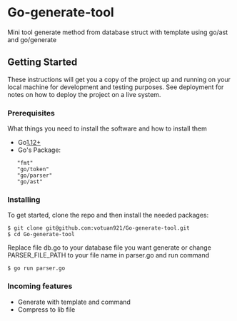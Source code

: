 # Go-generate-tool

Mini tool generate method from database struct with template using go/ast and go/generate

## Getting Started

These instructions will get you a copy of the project up and running on your local machine for development and testing purposes. See deployment for notes on how to deploy the project on a live system.

### Prerequisites

What things you need to install the software and how to install them
- Go[1.12+](https://golang.org/dl/)
- Go's Package:
```
   "fmt"
   "go/token"
   "go/parser"
   "go/ast"
```

### Installing

To get started, clone the repo and then install the needed packages:

```
$ git clone git@github.com:votuan921/Go-generate-tool.git
$ cd Go-generate-tool
```

Replace file db.go to your database file you want generate or change PARSER_FILE_PATH to your file name in parser.go and run command

```
$ go run parser.go
```

### Incoming features

- Generate with template and command
- Compress to lib file

